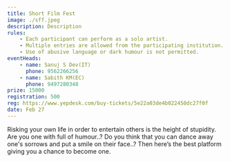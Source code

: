 ```yaml
---
title: Short Film Fest
image: ./sff.jpeg
description: Description
rules: 
    - Each participant can perform as a solo artist.
    - Multiple entries are allowed from the participating institution.
    - Use of abusive language or dark humour is not permitted.
eventHeads:
    - name: Sanuj S Dev(IT)
      phone: 9562266256
    - name: Sabith KM(EC)
      phone: 9497280348
prize: 15000
registration: 500
reg: https://www.yepdesk.com/buy-tickets/5e22a03de4b022450dc27f0f
date: Feb 27
---
```


Risking your own life in order to entertain others is the height of stupidity. Are you one with full of humour..? Do you think that you can dance away one's sorrows and put a smile on their face..? Then here’s the best platform giving you a chance to become one.